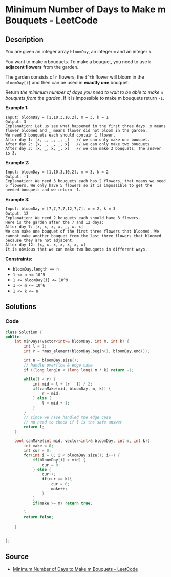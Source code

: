 # Minimum Number of Days to Make m Bouquets - LeetCode

## Description

You are given an integer array `bloomDay`, an integer `m` and an integer `k`.

You want to make `m` bouquets. To make a bouquet, you need to use `k` **adjacent flowers** from the garden.

The garden consists of `n` flowers, the `i^th` flower will bloom in the `bloomDay[i]` and then can be used in **exactly one** bouquet.

Return _the minimum number of days you need to wait to be able to make_ `m` _bouquets from the garden_. If it is impossible to make m bouquets return `-1`.

**Example 1:**

```
Input: bloomDay = [1,10,3,10,2], m = 3, k = 1
Output: 3
Explanation: Let us see what happened in the first three days. x means flower bloomed and _ means flower did not bloom in the garden.
We need 3 bouquets each should contain 1 flower.
After day 1: [x, _, _, _, _]   // we can only make one bouquet.
After day 2: [x, _, _, _, x]   // we can only make two bouquets.
After day 3: [x, _, x, _, x]   // we can make 3 bouquets. The answer is 3.

```

**Example 2:**

```
Input: bloomDay = [1,10,3,10,2], m = 3, k = 2
Output: -1
Explanation: We need 3 bouquets each has 2 flowers, that means we need 6 flowers. We only have 5 flowers so it is impossible to get the needed bouquets and we return -1.

```

**Example 3:**

```
Input: bloomDay = [7,7,7,7,12,7,7], m = 2, k = 3
Output: 12
Explanation: We need 2 bouquets each should have 3 flowers.
Here is the garden after the 7 and 12 days:
After day 7: [x, x, x, x, _, x, x]
We can make one bouquet of the first three flowers that bloomed. We cannot make another bouquet from the last three flowers that bloomed because they are not adjacent.
After day 12: [x, x, x, x, x, x, x]
It is obvious that we can make two bouquets in different ways.

```

**Constraints:**

-   `bloomDay.length == n`
-   `1 <= n <= 10^5`
-   `1 <= bloomDay[i] <= 10^9`
-   `1 <= m <= 10^6`
-   `1 <= k <= n`

## Solutions 

### Code

```cpp
class Solution {
public:
    int minDays(vector<int>& bloomDay, int m, int k) {
        int l = 1;
        int r = *max_element(bloomDay.begin(), bloomDay.end());

        int n = bloomDay.size();
        // handle overflow & edge case
        if ((long long)n < (long long) m * k) return -1;

        while(l < r) {
            int mid = l + (r - l) / 2;
            if(canMake(mid, bloomDay, m, k)) {
                r = mid;
            } else {
                l = mid + 1;
            }
        }
        // since we have handled the edge case
        // no need to check if l is the safe answer
        return l;
    }

    bool canMake(int mid, vector<int>& bloomDay, int m, int k){
        int make = 0;
        int cur = 0;
        for(int i = 0; i < bloomDay.size(); i++) {
            if(bloomDay[i] > mid) {
                cur = 0;
            } else {
                cur++;
                if(cur == k){
                    cur = 0;
                    make++;
                }
            }
            if(make >= m) return true;
            
        }
        return false;
        
    }   


};
```

## Source
- [Minimum Number of Days to Make m Bouquets - LeetCode](https://leetcode.com/problems/minimum-number-of-days-to-make-m-bouquets/)